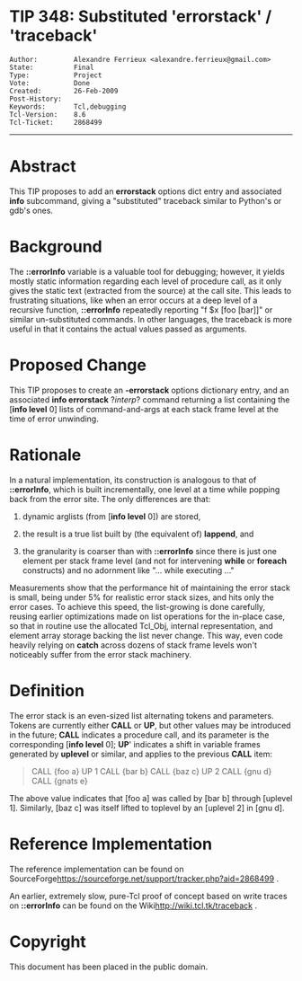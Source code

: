 # TIP 348: Substituted 'errorstack' / 'traceback'
	Author:         Alexandre Ferrieux <alexandre.ferrieux@gmail.com>
	State:          Final
	Type:           Project
	Vote:           Done
	Created:        26-Feb-2009
	Post-History:   
	Keywords:       Tcl,debugging
	Tcl-Version:    8.6
	Tcl-Ticket:     2868499
-----

# Abstract

This TIP proposes to add an **errorstack** options dict entry and associated
**info** subcommand, giving a "substituted" traceback similar to Python's or
gdb's ones.

# Background

The **::errorInfo** variable is a valuable tool for debugging; however, it
yields mostly static information regarding each level of procedure call, as it
only gives the static text \(extracted from the source\) at the call site. This
leads to frustrating situations, like when an error occurs at a deep level of
a recursive function, **::errorInfo** repeatedly reporting "f $x [foo
[bar]]" or similar un-substituted commands. In other languages, the
traceback is more useful in that it contains the actual values passed as
arguments.

# Proposed Change

This TIP proposes to create an **-errorstack** options dictionary entry, and
an associated **info errorstack** ?_interp_? command returning a list
containing the [**info level** 0] lists of command-and-args at each
stack frame level at the time of error unwinding.

# Rationale

In a natural implementation, its construction is analogous to that of
**::errorInfo**, which is built incrementally, one level at a time while
popping back from the error site.  The only differences are that:

 1. dynamic arglists \(from [**info level** 0]\) are stored,

 2. the result is a true list built by \(the equivalent of\) **lappend**, and

 3. the granularity is coarser than with **::errorInfo** since there is just
    one element per stack frame level \(and not for intervening **while** or
    **foreach** constructs\) and no adornment like "... while executing ..."

Measurements show that the performance hit of maintaining the error stack is
small, being under 5% for realistic error stack sizes, and hits only the error
cases. To achieve this speed, the list-growing is done carefully, reusing
earlier optimizations made on list operations for the in-place case, so that
in routine use the allocated Tcl\_Obj, internal representation, and element
array storage backing the list never change. This way, even code heavily
relying on **catch** across dozens of stack frame levels won't noticeably
suffer from the error stack machinery.

# Definition

The error stack is an even-sized list alternating tokens and parameters.
Tokens are currently either **CALL** or **UP**, but other values may be
introduced in the future; **CALL** indicates a procedure call, and its
parameter is the corresponding [**info level** 0]; **UP**' indicates a
shift in variable frames generated by **uplevel** or similar, and applies to
the previous **CALL** item:

 > CALL \{foo a\} UP 1 CALL \{bar b\} CALL \{baz c\} UP 2 CALL \{gnu d\}
   CALL \{gnats e\}

The above value indicates that [foo a] was called by [bar b] through
[uplevel 1]. Similarly, [baz c] was itself lifted to toplevel by an
[uplevel 2] in [gnu d].

# Reference Implementation

The reference implementation can be found on
SourceForge<https://sourceforge.net/support/tracker.php?aid=2868499> .

An earlier, extremely slow, pure-Tcl proof of concept based on write traces on
**::errorInfo** can be found on the Wiki<http://wiki.tcl.tk/traceback> .

# Copyright

This document has been placed in the public domain.

